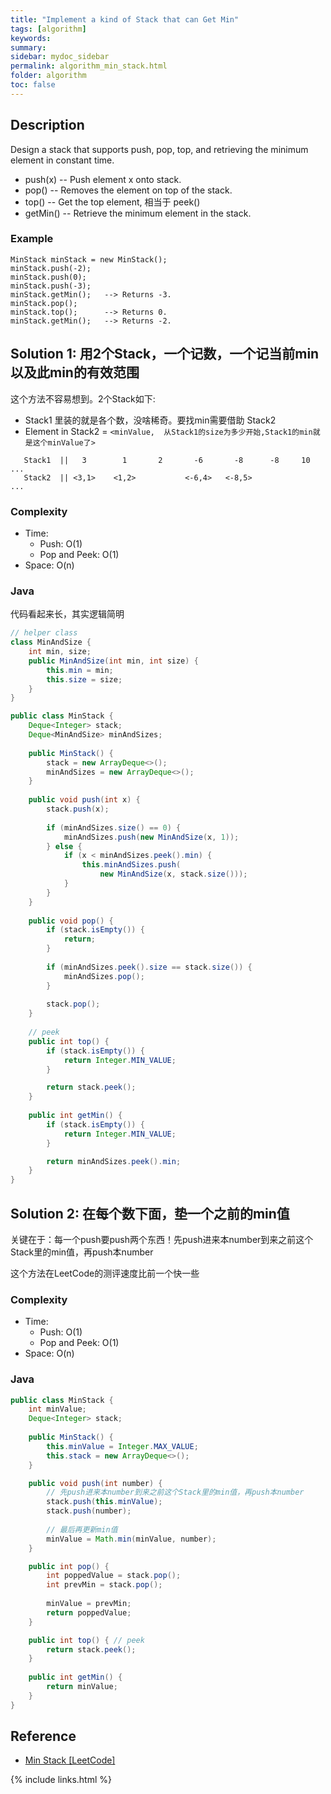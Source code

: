 ```yaml
---
title: "Implement a kind of Stack that can Get Min"
tags: [algorithm]
keywords:
summary:
sidebar: mydoc_sidebar
permalink: algorithm_min_stack.html
folder: algorithm
toc: false
---
```


## Description
Design a stack that supports push, pop, top, and retrieving the minimum element in constant time.
* push(x) -- Push element x onto stack.
* pop() -- Removes the element on top of the stack.
* top() -- Get the top element, 相当于 peek()
* getMin() -- Retrieve the minimum element in the stack.

### Example
```
MinStack minStack = new MinStack();
minStack.push(-2);
minStack.push(0);
minStack.push(-3);
minStack.getMin();   --> Returns -3.
minStack.pop();
minStack.top();      --> Returns 0.
minStack.getMin();   --> Returns -2.
```

## Solution 1: 用2个Stack，一个记数，一个记当前min以及此min的有效范围
这个方法不容易想到。2个Stack如下:
* Stack1 里装的就是各个数，没啥稀奇。要找min需要借助 Stack2
* Element in Stack2 = `<minValue,  从Stack1的size为多少开始,Stack1的min就是这个minValue了>`
```
   Stack1  ||   3        1       2       -6       -8      -8     10   ...
   Stack2  || <3,1>    <1,2>           <-6,4>   <-8,5>                ...
```


### Complexity
* Time:
  * Push: O(1)
  * Pop and Peek: O(1)
* Space: O(n)

### Java
代码看起来长，其实逻辑简明
```java
// helper class
class MinAndSize {
    int min, size;
    public MinAndSize(int min, int size) {
        this.min = min;
        this.size = size;
    }
}

public class MinStack {
    Deque<Integer> stack;
    Deque<MinAndSize> minAndSizes;
        
    public MinStack() {
        stack = new ArrayDeque<>();
        minAndSizes = new ArrayDeque<>();
    }
    
    public void push(int x) {
        stack.push(x);
        
        if (minAndSizes.size() == 0) {
            minAndSizes.push(new MinAndSize(x, 1));
        } else {
            if (x < minAndSizes.peek().min) {
                this.minAndSizes.push(
                    new MinAndSize(x, stack.size()));
            } 
        }
    }
    
    public void pop() {
        if (stack.isEmpty()) {
            return;
        }
        
        if (minAndSizes.peek().size == stack.size()) {
            minAndSizes.pop();
        }
        
        stack.pop();
    }
    
    // peek
    public int top() {
        if (stack.isEmpty()) {
            return Integer.MIN_VALUE;
        }

        return stack.peek();        
    }
    
    public int getMin() {
        if (stack.isEmpty()) {
            return Integer.MIN_VALUE;
        }

        return minAndSizes.peek().min;         
    }
}
```

## Solution 2: 在每个数下面，垫一个之前的min值
关键在于：每一个push要push两个东西！先push进来本number到来之前这个Stack里的min值，再push本number

这个方法在LeetCode的测评速度比前一个快一些
        
### Complexity
* Time:
  * Push: O(1)
  * Pop and Peek: O(1)
* Space: O(n)

### Java
```java
public class MinStack {
    int minValue;
    Deque<Integer> stack;
    
    public MinStack() {
        this.minValue = Integer.MAX_VALUE;
        this.stack = new ArrayDeque<>();
    }

    public void push(int number) {
        // 先push进来本number到来之前这个Stack里的min值，再push本number
        stack.push(this.minValue); 
        stack.push(number);
        
        // 最后再更新min值
        minValue = Math.min(minValue, number);
    }

    public int pop() {
        int poppedValue = stack.pop();
        int prevMin = stack.pop();
        
        minValue = prevMin;
        return poppedValue;
    }

    public int top() { // peek
        return stack.peek();
    }
    
    public int getMin() {
        return minValue;
    }
}
```

## Reference
* [Min Stack [LeetCode]](https://leetcode.com/problems/min-stack/description/)

{% include links.html %}
